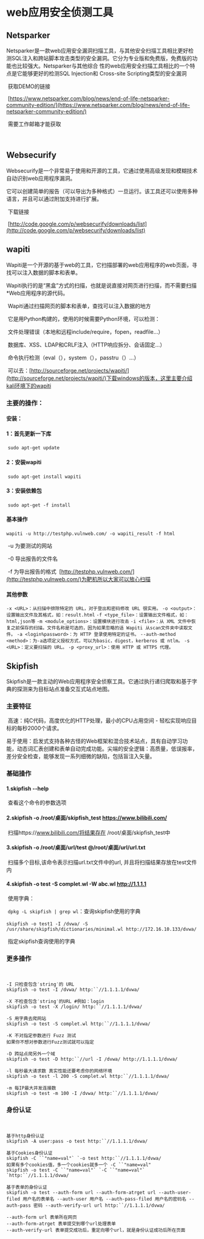 # web应用安全侦测工具

## Netsparker

​	Netsparker是一款web应用安全漏洞扫描工具，与其他安全扫描工具相比更好检测SQL注入和跨站脚本攻击类型的安全漏洞。它分为专业版和免费版，免费版的功能也比较强大。Netsparker与其他综合 性的web应用安全扫描工具相比的一个特点是它能够更好的检测SQL Injection和 Cross-site Scripting类型的安全漏洞

​	获取DEMO的链接

​	[https://www.netsparker.com/blog/news/end-of-life-netsparker-community-edition/](https://www.netsparker.com/blog/news/end-of-life-netsparker-community-edition/)

​	需要工作邮箱才能获取

​	

## Websecurify

​	Websecurify是一个非常易于使用和开源的工具，它通过使用高级发现和模糊技术自动识别web应用程序漏洞。

​	它可以创建简单的报告（可以导出为多种格式）一旦运行。该工具还可以使用多种语言，并且可以通过附加支持进行扩展。

​	下载链接

​	[http://code.google.com/p/websecurify/downloads/list](http://code.google.com/p/websecurify/downloads/list)

## wapiti

​	Wapiti是一个开源的基于web的工具，它扫描部署的web应用程序的web页面，寻找可以注入数据的脚本和表单。

​	Wapiti执行的是“黑盒”方式的扫描，也就是说直接对网页进行扫描，而不需要扫描*Web应用程序的源代码。

​	Wapiti通过扫描网页的脚本和表单，查找可以注入数据的地方

​	它是用Python构建的，使用的时候需要Python环境，可以检测：

​	文件处理错误（本地和远程include/require，fopen，readfile…）

​	数据库、XSS、LDAP和CRLF注入（HTTP响应拆分、会话固定…）

​	命令执行检测（eval（），system（），passtru（）…）

​	可以去：[http://sourceforge.net/projects/wapiti/](http://sourceforge.net/projects/wapiti/)下载windows的版本，这里主要介绍kali环境下的wapiti

### 主要的操作：

#### 	安装：

#### 		1：首先更新一下库

​				`sudo apt-get update`

#### 		2：安装wapiti

​				`sudo apt-get install wapiti`

#### 		3：安装依赖包

​				`sudo apt-get -f install`

#### 	基本操作

​			`wapiti -u http://testphp.vulnweb.com/ -o wapiti_result -f html`

​			-u 为要测试的网站

​			-0 导出报告的文件名

​			-f 为导出报告的格式
​			[http://testphp.vulnweb.com/](http://testphp.vulnweb.com/)为靶机所以大家可以放心扫描

#### 其他参数

 `-x <URL>：从扫描中排除特定的 URL，对于登出和密码修改 URL 很实用。`
 `-o <output>：设置输出文件及其格式，如：result.html`
 `-f <type_file>：设置输出文件格式，如：html,json等`
 `-m <module_options>：设置模块进行攻击`
 `-i <file>：从 XML 文件中恢复之前保存的扫描。文件名称是可选的，因为如果忽略的话 Wapiti 从scan文件夹中读取文件。`
`-a <login%password>：为 HTTP 登录使用特定的证书。`
`--auth-method <method>：为-a选项定义授权方式，可以为basic，digest，kerberos 或 ntlm。`
 `-s <URL>：定义要扫描的 URL。`
`-p <proxy_url>：使用 HTTP 或 HTTPS 代理。`



## Skipfish

​	Skipfish是一款主动的Web应用程序安全侦察工具。它通过执行递归爬取和基于字典的探测来为目标站点准备交互式站点地图。

### 	主要特征

​			高速：纯C代码，高度优化的HTTP处理，最小的CPU占用空间 - 轻松实现响应目标的每秒2000个请求。

​			易于使用：启发式支持各种古怪的Web框架和混合技术站点，具有自动学习功能，动态词汇表创建和表单自动完成功能。
​			尖端的安全逻辑：高质量，低误报率，差分安全检查，能够发现一系列细微的缺陷，包括盲注入矢量。

### 	基础操作

#### 			1.skipfish --help

​					查看这个命令的参数选项

#### 			2.skipfish -o /root/桌面/skipfish_test https://www.bilibili.com/

​					扫描https://www.bilibili.com/将结果存在 /root/桌面/skipfish_test中

#### 			3.skipfish -o /root/桌面/url/test @/root/桌面/url/url.txt

​					扫描多个目标,该命令表示扫描url.txt文件中的url, 并且将扫描结果存放在test文件内

#### 			4.skipfish -o test -S complet.wl -W abc.wl http://1.1.1.1 

​				使用字典：

​				`dpkg -L skipfish | grep wl`：查询skipfish使用的字典

​				`skipfish -o test1 -I /dvwa/ -S /usr/share/skipfish/dictionaries/minimal.wl http://172.16.10.133/dvwa/`

​				指定skipfish查询使用的字典

### 	更多操作

​		

```
-I 只检查包含′string′的 URL
skipfish -o test -I /dvwa/ http:``//1.1.1.1/dvwa/
```

 

```
-X 不检查包含′string′的URL #例如：login
skipfish -o test -X /login/ http:``//1.1.1.1/dvwa/
```

 

```
-S 用字典去爬网站
skipfish -o test -S complet.wl http:``//1.1.1.1/dvwa/
```

 

```
-K 不对指定参数进行 Fuzz 测试
如果你不想对参数进行Fuzz测试就可以指定
```

 

```
-D 跨站点爬另外一个域
skipfish -o test -D http:``//url -I /dvwa/ http://1.1.1.1/dvwa/
```

 

```
-l 每秒最大请求数 真实性能还要考虑你的网络环境
skipfish -o test -l 200 -S complet.wl http:``//1.1.1.1/dvwa/
```



```
-m 每IP最大并发连接数
skipfish -o test -m 100 -I /dvwa/ http:``//1.1.1.1/dvwa/
```



### 	身份认证

​	

```
基于http身份认证
skipfish -A user:pass -o test http:``//1.1.1.1/dvwa/
```

```
基于Cookies身份认证
skipfish -C ``"name=val"` `-o test http:``//1.1.1.1/dvwa/
如果有多个cookies值，多一个cookies就多一个 -C ``"name=val"
skipfish -o test -C ``"name=val"` `-C ``"name=val"` `http:``//1.1.1.1/dvwa/
```

```
基于表单的身份认证
skipfish -o test --auth-form url --auth-form-atrget url --auth-user-filed 用户名的表单名 --auth-user 用户名 --auth-pass-filed 用户名的密码名 --auth-pass 密码 --auth-verify-url url http:``//1.1.1.1/dvwa/
```

 

```
--auth-form url 表单所在网页
--auth-form-atrget 表单提交到哪个url处理表单
--auth-verify-url 表单提交成功后，重定向哪个url，就是身份认证成功后所在页面
```

​	





